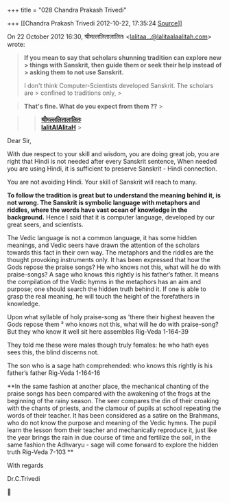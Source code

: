 +++
title = "028 Chandra Prakash Trivedi"

+++
[[Chandra Prakash Trivedi	2012-10-22, 17:35:24 [Source](https://groups.google.com/g/bvparishat/c/uqMxzCy3QFE)]]



  
  

On 22 October 2012 16:30, श्रीमल्ललितालालितः \<[lalitaa...@lalitaalaalitah.com]()\> wrote:  

> 
> >   
> **If you mean to say that scholars shunning tradition can explore new > things with Sanskrit, then guide them or seek their help instead of > asking them to not use Sanskrit.**  
>   
> I don't think Computer-Scientists developed Sanskrit. The scholars are > confined to traditions only, >
> 

> 
> >   
>   
> **That's fine. What do you expect from them ??** >
> 

> 
> > 
> > **[श्रीमल्ललितालालितः](http://www.lalitaalaalitah.com/)  
> [lalitAlAlitaH](http://dooid.com/lalitaalaalitah)** >
> 
> > 

> 
> > 

Dear Sir,  
  
With due respect to your skill and wisdom, you are doing great job, you are right that Hindi is not needed after every Sanskrit sentence, When needed you are using Hindi, it is sufficient to preserve Sanskrit - Hindi connection.  
  
You are not avoiding Hindi. Your skill of Sanskrit will reach to many.  
  
  
**To follow the tradition is great but to understand the meaning behind it, is not wrong. The Sanskrit is symbolic language with metaphors and riddles, where the words have vast ocean of knowledge in the background.** Hence I said that it is computer language, developed by our great seers, and scientists.  

The Vedic language is not a common language, it has some hidden meanings, and Vedic seers have drawn the attention of the scholars towards this fact in their own way. The metaphors and the riddles are the thought provoking instruments only. It has been expressed that how the Gods repose the praise songs? He who knows not this, what will he do with praise-songs? A sage who knows this rightly is his father’s father. It means the compilation of the Vedic hymns in the metaphors has an aim and purpose; one should search the hidden truth behind it. If one is able to grasp the real meaning, he will touch the height of the forefathers in knowledge.



Upon what syllable of holy praise-song as 'there their highest heaven the Gods repose them ² who knows not this, what will he do with praise-song? But they who know it well sit here assembles Rig-Veda 1-164-39

They told me these were males though truly females: he who hath eyes sees this, the blind discerns not.

The son who is a sage hath comprehended: who knows this rightly is his father’s father Rig-Veda 1-164-16

**In the same fashion at another place, the mechanical chanting of the praise songs has been compared with the awakening of the frogs at the beginning of the rainy season. The seer compares the din of their croaking with the chants of priests, and the clamour of pupils at school repeating the words of their teacher. It has been considered as a satire on the Brahmans, who do not know the purpose and meaning of the Vedic hymns. The pupil learn the lesson from their teacher and mechanically reproduce it, just like the year brings the rain in due course of time and fertilize the soil, in the same fashion the Adhvaryu - sage will come forward to explore the hidden truth Rig-Veda 7-103 **

  
  
  
  
  
With regards  
  
Dr.C.Trivedi  



